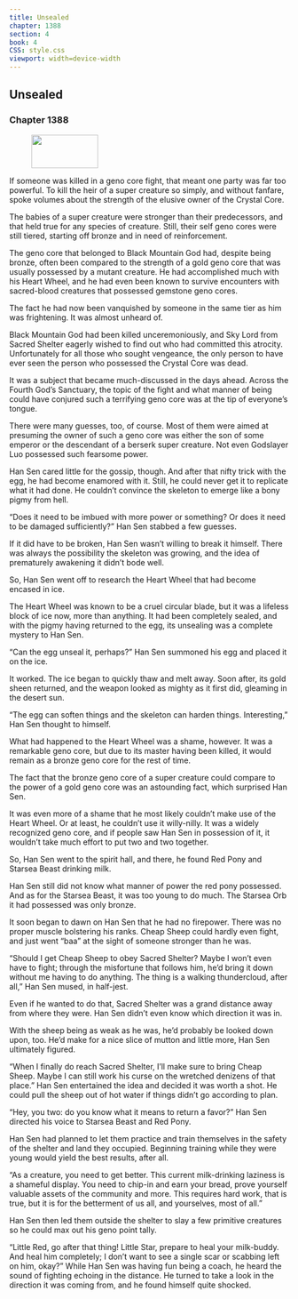```yaml
---
title: Unsealed
chapter: 1388
section: 4
book: 4
CSS: style.css
viewport: width=device-width
---
```


## Unsealed

### Chapter 1388

<figure>
	<img src="../Images/gem.gif" alt="" id="gem" width="120" height="60" />
</figure>

If someone was killed in a geno core fight, that meant one party was far too powerful. To kill the heir of a super creature so simply, and without fanfare, spoke volumes about the strength of the elusive owner of the Crystal Core.

The babies of a super creature were stronger than their predecessors, and that held true for any species of creature. Still, their self geno cores were still tiered, starting off bronze and in need of reinforcement.

The geno core that belonged to Black Mountain God had, despite being bronze, often been compared to the strength of a gold geno core that was usually possessed by a mutant creature. He had accomplished much with his Heart Wheel, and he had even been known to survive encounters with sacred-blood creatures that possessed gemstone geno cores.

The fact he had now been vanquished by someone in the same tier as him was frightening. It was almost unheard of.

Black Mountain God had been killed unceremoniously, and Sky Lord from Sacred Shelter eagerly wished to find out who had committed this atrocity. Unfortunately for all those who sought vengeance, the only person to have ever seen the person who possessed the Crystal Core was dead.

It was a subject that became much-discussed in the days ahead. Across the Fourth God’s Sanctuary, the topic of the fight and what manner of being could have conjured such a terrifying geno core was at the tip of everyone’s tongue.

There were many guesses, too, of course. Most of them were aimed at presuming the owner of such a geno core was either the son of some emperor or the descendant of a berserk super creature. Not even Godslayer Luo possessed such fearsome power.

Han Sen cared little for the gossip, though. And after that nifty trick with the egg, he had become enamored with it. Still, he could never get it to replicate what it had done. He couldn’t convince the skeleton to emerge like a bony pigmy from hell.

“Does it need to be imbued with more power or something? Or does it need to be damaged sufficiently?” Han Sen stabbed a few guesses.

If it did have to be broken, Han Sen wasn’t willing to break it himself. There was always the possibility the skeleton was growing, and the idea of prematurely awakening it didn’t bode well.

So, Han Sen went off to research the Heart Wheel that had become encased in ice.

The Heart Wheel was known to be a cruel circular blade, but it was a lifeless block of ice now, more than anything. It had been completely sealed, and with the pigmy having returned to the egg, its unsealing was a complete mystery to Han Sen.

“Can the egg unseal it, perhaps?” Han Sen summoned his egg and placed it on the ice.

It worked. The ice began to quickly thaw and melt away. Soon after, its gold sheen returned, and the weapon looked as mighty as it first did, gleaming in the desert sun.

“The egg can soften things and the skeleton can harden things. Interesting,” Han Sen thought to himself.

What had happened to the Heart Wheel was a shame, however. It was a remarkable geno core, but due to its master having been killed, it would remain as a bronze geno core for the rest of time.

The fact that the bronze geno core of a super creature could compare to the power of a gold geno core was an astounding fact, which surprised Han Sen.

It was even more of a shame that he most likely couldn’t make use of the Heart Wheel. Or at least, he couldn’t use it willy-nilly. It was a widely recognized geno core, and if people saw Han Sen in possession of it, it wouldn’t take much effort to put two and two together.

So, Han Sen went to the spirit hall, and there, he found Red Pony and Starsea Beast drinking milk.

Han Sen still did not know what manner of power the red pony possessed. And as for the Starsea Beast, it was too young to do much. The Starsea Orb it had possessed was only bronze.

It soon began to dawn on Han Sen that he had no firepower. There was no proper muscle bolstering his ranks. Cheap Sheep could hardly even fight, and just went “baa” at the sight of someone stronger than he was.

“Should I get Cheap Sheep to obey Sacred Shelter? Maybe I won’t even have to fight; through the misfortune that follows him, he’d bring it down without me having to do anything. The thing is a walking thundercloud, after all,” Han Sen mused, in half-jest.

Even if he wanted to do that, Sacred Shelter was a grand distance away from where they were. Han Sen didn’t even know which direction it was in.

With the sheep being as weak as he was, he’d probably be looked down upon, too. He’d make for a nice slice of mutton and little more, Han Sen ultimately figured.

“When I finally do reach Sacred Shelter, I’ll make sure to bring Cheap Sheep. Maybe I can still work his curse on the wretched denizens of that place.” Han Sen entertained the idea and decided it was worth a shot. He could pull the sheep out of hot water if things didn’t go according to plan.

“Hey, you two: do you know what it means to return a favor?” Han Sen directed his voice to Starsea Beast and Red Pony.

Han Sen had planned to let them practice and train themselves in the safety of the shelter and land they occupied. Beginning training while they were young would yield the best results, after all.

“As a creature, you need to get better. This current milk-drinking laziness is a shameful display. You need to chip-in and earn your bread, prove yourself valuable assets of the community and more. This requires hard work, that is true, but it is for the betterment of us all, and yourselves, most of all.”

Han Sen then led them outside the shelter to slay a few primitive creatures so he could max out his geno point tally.

“Little Red, go after that thing! Little Star, prepare to heal your milk-buddy. And heal him completely; I don’t want to see a single scar or scabbing left on him, okay?” While Han Sen was having fun being a coach, he heard the sound of fighting echoing in the distance. He turned to take a look in the direction it was coming from, and he found himself quite shocked.